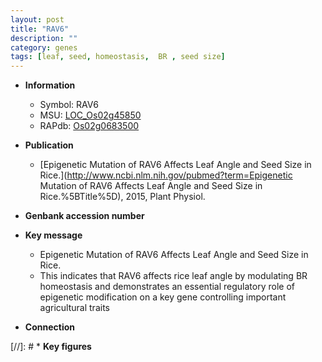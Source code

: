 ```yaml
---
layout: post
title: "RAV6"
description: ""
category: genes
tags: [leaf, seed, homeostasis,  BR , seed size]
---
```


* **Information**  
    + Symbol: RAV6  
    + MSU: [LOC_Os02g45850](http://rice.plantbiology.msu.edu/cgi-bin/ORF_infopage.cgi?orf=LOC_Os02g45850)  
    + RAPdb: [Os02g0683500](http://rapdb.dna.affrc.go.jp/viewer/gbrowse_details/irgsp1?name=Os02g0683500)  

* **Publication**  
    + [Epigenetic Mutation of RAV6 Affects Leaf Angle and Seed Size in Rice.](http://www.ncbi.nlm.nih.gov/pubmed?term=Epigenetic Mutation of RAV6 Affects Leaf Angle and Seed Size in Rice.%5BTitle%5D), 2015, Plant Physiol.

* **Genbank accession number**  

* **Key message**  
    + Epigenetic Mutation of RAV6 Affects Leaf Angle and Seed Size in Rice.
    + This indicates that RAV6 affects rice leaf angle by modulating BR homeostasis and demonstrates an essential regulatory role of epigenetic modification on a key gene controlling important agricultural traits

* **Connection**  

[//]: # * **Key figures**  


